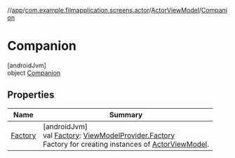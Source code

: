 //[app](../../../../index.md)/[com.example.filmapplication.screens.actor](../../index.md)/[ActorViewModel](../index.md)/[Companion](index.md)

# Companion

[androidJvm]\
object [Companion](index.md)

## Properties

| Name | Summary |
|---|---|
| [Factory](-factory.md) | [androidJvm]<br>val [Factory](-factory.md): [ViewModelProvider.Factory](https://developer.android.com/reference/kotlin/androidx/lifecycle/ViewModelProvider.Factory.html)<br>Factory for creating instances of [ActorViewModel](../index.md). |
